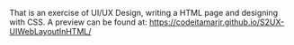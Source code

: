 That is an exercise of UI/UX Design, writing a HTML page and designing with CSS.
A preview can be found at:
https://codeitamarjr.github.io/S2UX-UIWebLayoutInHTML/
